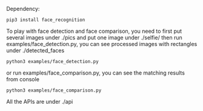 Dependency:

    pip3 install face_recognition


To play with face detection and face comparison,
you need to first put several images under ./pics and put one image under ./selfie/
then run examples/face_detection.py, you can see processed images with rectangles under ./detected_faces

    python3 examples/face_detection.py
or run examples/face_comparison.py, you can see the matching results from console

    python3 examples/face_comparison.py

All the APIs are under ./api